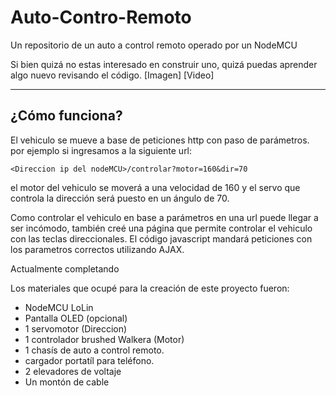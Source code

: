 # Auto-Contro-Remoto
Un repositorio de un auto a control remoto operado por un NodeMCU

Si bien quizá no estas interesado en construir uno, quizá puedas aprender algo nuevo
revisando el código.
[Imagen]
[Video]

___
## ¿Cómo funciona?
El vehiculo se mueve a base de peticiones http con paso de parámetros.
por ejemplo si ingresamos a la siguiente url:
```
<Direccion ip del nodeMCU>/controlar?motor=160&dir=70
```
el motor del vehiculo se moverá a una velocidad de 160 y el servo que controla la
dirección será puesto en un ángulo de 70.

Como controlar el vehiculo en base a parámetros en una url puede llegar a ser incómodo,
también creé una página que permite controlar el vehiculo con las teclas direccionales.
El código javascript mandará peticiones con los parametros correctos utilizando AJAX.



Actualmente completando

Los materiales que ocupé para la creación de este proyecto fueron:
+ NodeMCU LoLin
+ Pantalla OLED (opcional)
+ 1 servomotor (Direccion)
+ 1 controlador brushed Walkera (Motor)
+ 1 chasís de auto a control remoto.
+ cargador portatíl para teléfono.
+ 2 elevadores de voltaje
+ Un montón de cable

